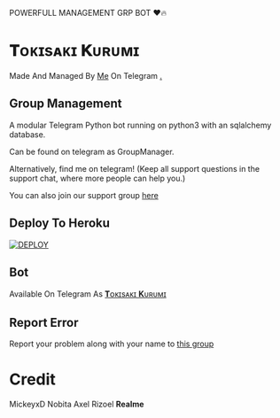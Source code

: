
POWERFULL MANAGEMENT GRP BOT ♥️🔥
# 𝐓ᴏᴋɪsᴀᴋɪ 𝐊ᴜʀᴜᴍɪ 
Made And Managed By [Me](https://t.me/MickeyxD) On Telegram [.](https://telegra.ph/file/3a28520cb98181779349f.mp4)

## Group Management 

A modular Telegram Python bot running on python3 with an sqlalchemy database.

Can be found on telegram as GroupManager.

Alternatively, find me on telegram! (Keep all support questions in the support chat, where more people can help you.)

You can also join our support group [here](https://t.me/TokisakiSupportChat)

## Deploy To Heroku
[![DEPLOY](https://www.herokucdn.com/deploy/button.svg)](https://heroku.com/deploy?template=https://github.com/MickeyxD/TokisakiRobot)

## Bot
Available On Telegram As [𝐓ᴏᴋɪsᴀᴋɪ 𝐊ᴜʀᴜᴍɪ](https://t.me/Tokisaki_Robot)

## Report Error 
Report your problem along with your name to [this group](https://t.me/TokisakiSupportChat)

# Credit
 MickeyxD
Nobita
 Axel
 Rizoel
 **Realme**
